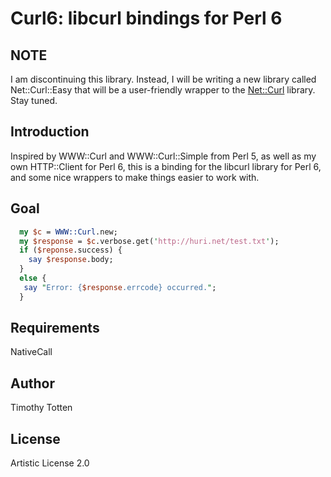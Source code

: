 # Curl6: libcurl bindings for Perl 6

## NOTE

I am discontinuing this library. Instead, I will be writing a new library
called Net::Curl::Easy that will be a user-friendly wrapper to the
[Net::Curl](https://github.com/azawawi/perl6-net-curl/) library. Stay tuned.

## Introduction

Inspired by WWW::Curl and WWW::Curl::Simple from Perl 5, as well as my own HTTP::Client
for Perl 6, this is a binding for the libcurl library for Perl 6, and some nice wrappers 
to make things easier to work with.

## Goal

```perl
  my $c = WWW::Curl.new;
  my $response = $c.verbose.get('http://huri.net/test.txt');
  if ($reponse.success) {
    say $response.body;
  }
  else {
   say "Error: {$response.errcode} occurred.";
  }
```

## Requirements

NativeCall

## Author

Timothy Totten

## License

Artistic License 2.0

